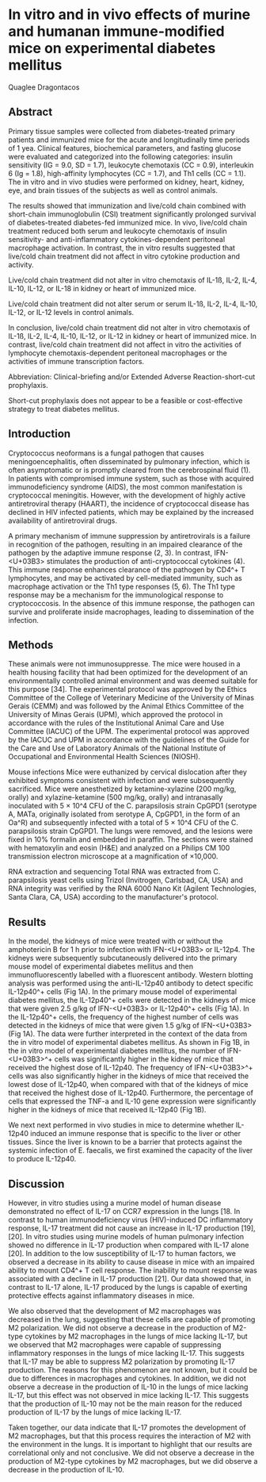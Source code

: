 # In vitro and in vivo effects of murine and humanan immune-modified mice on experimental diabetes mellitus
Quaglee Dragontacos


## Abstract

Primary tissue samples were collected from diabetes-treated primary patients and immunized mice for the acute and longitudinally time periods of 1 yea. Clinical features, biochemical parameters, and fasting glucose were evaluated and categorized into the following categories: insulin sensitivity (IG = 9.0, SD = 1.7), leukocyte chemotaxis (CC = 0.9), interleukin 6 (Ig = 1.8), high-affinity lymphocytes (CC = 1.7), and Th1 cells (CC = 1.1). The in vitro and in vivo studies were performed on kidney, heart, kidney, eye, and brain tissues of the subjects as well as control animals.

The results showed that immunization and live/cold chain combined with short-chain immunoglobulin (CSI) treatment significantly prolonged survival of diabetes-treated diabetes-fed immunized mice. In vivo, live/cold chain treatment reduced both serum and leukocyte chemotaxis of insulin sensitivity- and anti-inflammatory cytokines-dependent peritoneal macrophage activation. In contrast, the in vitro results suggested that live/cold chain treatment did not affect in vitro cytokine production and activity.

Live/cold chain treatment did not alter in vitro chemotaxis of IL-1ß, IL-2, IL-4, IL-10, IL-12, or IL-18 in kidney or heart of immunized mice.

Live/cold chain treatment did not alter serum or serum IL-1ß, IL-2, IL-4, IL-10, IL-12, or IL-12 levels in control animals.

In conclusion, live/cold chain treatment did not alter in vitro chemotaxis of IL-1ß, IL-2, IL-4, IL-10, IL-12, or IL-12 in kidney or heart of immunized mice. In contrast, live/cold chain treatment did not affect in vitro the activities of lymphocyte chemotaxis-dependent peritoneal macrophages or the activities of immune transcription factors.

Abbreviation: Clinical-briefing and/or Extended Adverse Reaction-short-cut prophylaxis.

Short-cut prophylaxis does not appear to be a feasible or cost-effective strategy to treat diabetes mellitus.


## Introduction
Cryptococcus neoformans is a fungal pathogen that causes meningoencephalitis, often disseminated by pulmonary infection, which is often asymptomatic or is promptly cleared from the cerebrospinal fluid (1). In patients with compromised immune system, such as those with acquired immunodeficiency syndrome (AIDS), the most common manifestation is cryptococcal meningitis. However, with the development of highly active antiretroviral therapy (HAART), the incidence of cryptococcal disease has declined in HIV infected patients, which may be explained by the increased availability of antiretroviral drugs.

A primary mechanism of immune suppression by antiretrovirals is a failure in recognition of the pathogen, resulting in an impaired clearance of the pathogen by the adaptive immune response (2, 3). In contrast, IFN-<U+03B3> stimulates the production of anti-cryptococcal cytokines (4). This immune response enhances clearance of the pathogen by CD4^+ T lymphocytes, and may be activated by cell-mediated immunity, such as macrophage activation or the Th1 type responses (5, 6). The Th1 type response may be a mechanism for the immunological response to cryptococcosis. In the absence of this immune response, the pathogen can survive and proliferate inside macrophages, leading to dissemination of the infection.


## Methods
These animals were not immunosuppresse. The mice were housed in a health housing facility that had been optimized for the development of an environmentally controlled animal environment and was deemed suitable for this purpose [34]. The experimental protocol was approved by the Ethics Committee of the College of Veterinary Medicine of the University of Minas Gerais (CEMM) and was followed by the Animal Ethics Committee of the University of Minas Gerais (UPM), which approved the protocol in accordance with the rules of the Institutional Animal Care and Use Committee (IACUC) of the UPM. The experimental protocol was approved by the IACUC and UPM in accordance with the guidelines of the Guide for the Care and Use of Laboratory Animals of the National Institute of Occupational and Environmental Health Sciences (NIOSH).

Mouse infections
Mice were euthanized by cervical dislocation after they exhibited symptoms consistent with infection and were subsequently sacrificed. Mice were anesthetized by ketamine-xylazine (200 mg/kg, orally) and xylazine-ketamine (500 mg/kg, orally) and intranasally inoculated with 5 × 10^4 CFU of the C. parapsilosis strain CpGPD1 (serotype A, MATa, originally isolated from serotype A, CpGPD1, in the form of an Oa^R) and subsequently infected with a total of 5 × 10^4 CFU of the C. parapsilosis strain CpGPD1. The lungs were removed, and the lesions were fixed in 10% formalin and embedded in paraffin. The sections were stained with hematoxylin and eosin (H&E) and analyzed on a Philips CM 100 transmission electron microscope at a magnification of ×10,000.

RNA extraction and sequencing
Total RNA was extracted from C. parapsilosis yeast cells using Trizol (Invitrogen, Carlsbad, CA, USA) and RNA integrity was verified by the RNA 6000 Nano Kit (Agilent Technologies, Santa Clara, CA, USA) according to the manufacturer's protocol.


## Results
In the model, the kidneys of mice were treated with or without the amphotericin B for 1 h prior to infection with IFN-<U+03B3> or IL-12p4. The kidneys were subsequently subcutaneously delivered into the primary mouse model of experimental diabetes mellitus and then immunofluorescently labelled with a fluorescent antibody. Western blotting analysis was performed using the anti-IL-12p40 antibody to detect specific IL-12p40^+ cells (Fig 1A). In the primary mouse model of experimental diabetes mellitus, the IL-12p40^+ cells were detected in the kidneys of mice that were given 2.5 g/kg of IFN-<U+03B3> or IL-12p40^+ cells (Fig 1A). In the IL-12p40^+ cells, the frequency of the highest number of cells was detected in the kidneys of mice that were given 1.5 g/kg of IFN-<U+03B3> (Fig 1A). The data were further interpreted in the context of the data from the in vitro model of experimental diabetes mellitus. As shown in Fig 1B, in the in vitro model of experimental diabetes mellitus, the number of IFN-<U+03B3>^+ cells was significantly higher in the kidney of mice that received the highest dose of IL-12p40. The frequency of IFN-<U+03B3>^+ cells was also significantly higher in the kidneys of mice that received the lowest dose of IL-12p40, when compared with that of the kidneys of mice that received the highest dose of IL-12p40. Furthermore, the percentage of cells that expressed the TNF-a and IL-10 gene expression were significantly higher in the kidneys of mice that received IL-12p40 (Fig 1B).

We next next performed in vivo studies in mice to determine whether IL-12p40 induced an immune response that is specific to the liver or other tissues. Since the liver is known to be a barrier that protects against the systemic infection of E. faecalis, we first examined the capacity of the liver to produce IL-12p40.


## Discussion
However, in vitro studies using a murine model of human disease demonstrated no effect of IL-17 on CCR7 expression in the lungs [18. In contrast to human immunodeficiency virus (HIV)-induced DC inflammatory response, IL-17 treatment did not cause an increase in IL-17 production [19], [20]. In vitro studies using murine models of human pulmonary infection showed no difference in IL-17 production when compared with IL-17 alone [20]. In addition to the low susceptibility of IL-17 to human factors, we observed a decrease in its ability to cause disease in mice with an impaired ability to mount CD4^+ T cell response. The inability to mount response was associated with a decline in IL-17 production [21]. Our data showed that, in contrast to IL-17 alone, IL-17 produced by the lungs is capable of exerting protective effects against inflammatory diseases in mice.

We also observed that the development of M2 macrophages was decreased in the lung, suggesting that these cells are capable of promoting M2 polarization. We did not observe a decrease in the production of M2-type cytokines by M2 macrophages in the lungs of mice lacking IL-17, but we observed that M2 macrophages were capable of suppressing inflammatory responses in the lungs of mice lacking IL-17. This suggests that IL-17 may be able to suppress M2 polarization by promoting IL-17 production. The reasons for this phenomenon are not known, but it could be due to differences in macrophages and cytokines. In addition, we did not observe a decrease in the production of IL-10 in the lungs of mice lacking IL-17, but this effect was not observed in mice lacking IL-17. This suggests that the production of IL-10 may not be the main reason for the reduced production of IL-17 by the lungs of mice lacking IL-17.

Taken together, our data indicate that IL-17 promotes the development of M2 macrophages, but that this process requires the interaction of M2 with the environment in the lungs. It is important to highlight that our results are correlational only and not conclusive. We did not observe a decrease in the production of M2-type cytokines by M2 macrophages, but we did observe a decrease in the production of IL-10.
